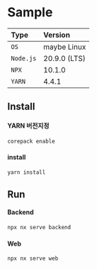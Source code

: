 # Sample

| Type                  | Version              |
|:---------------------|:-----------------|
| `OS`                 | maybe Linux |
| `Node.js`            | 20.9.0 (LTS) |
| `NPX`   | 10.1.0 |
| `YARN`            | 4.4.1 |

## Install
#### YARN 버전지정
```bash
corepack enable
```
#### install
```bash
yarn install
```

## Run
#### Backend
```bash
npx nx serve backend
```

#### Web
```bash
npx nx serve web
```
